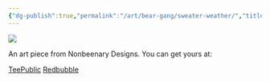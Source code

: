 ```yaml
---
{"dg-publish":true,"permalink":"/art/bear-gang/sweater-weather/","title":"Sweater Weather Bear","tags":["Art","Nature","Animals","Bears"]}
---
```



![](https://baserow-media.ams3.digitaloceanspaces.com/user_files/SBV6FvhVy6HHgdTTFkEbSmEgkzFZJDYZ_9c17b3297aba7ecea7505a068bed85e45a69156d7fdc7e977b697a50a88cea1f.png)

An art piece from Nonbeenary Designs. You can get yours at:

[TeePublic](https://www.teepublic.com/t-shirt/37542075-sweater-weather-beary-comfortable-christmas-bear?store_id=258912)
[Redbubble](https://www.redbubble.com/shop/ap/148484839?ref=studio-promote)
